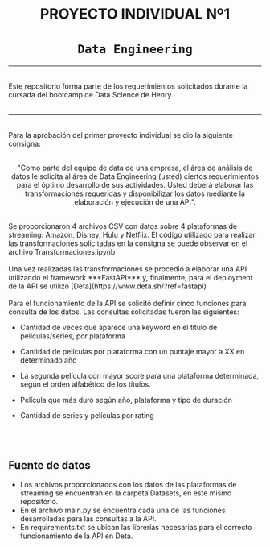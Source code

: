 # <h1 align=center> **PROYECTO INDIVIDUAL Nº1** </h1>

# <h1 align=center>**`Data Engineering`**</h1>

<hr>  
<br/>
Este repositorio forma parte de los requerimientos solicitados durante la cursada del bootcamp de Data Science de Henry.
<br/>
<br/>
<hr>
<br/>
Para la aprobación del primer proyecto individual se dio la siguiente consigna:

<br/>

<p align="center">
<br/>
        "Como parte del equipo de data de una empresa, el área de análisis de datos le solicita al área de Data Engineering (usted) ciertos requerimientos para el óptimo desarrollo de sus actividades. Usted deberá elaborar las transformaciones requeridas y disponibilizar los datos mediante la elaboración y ejecución de una API".
</p>
<br/>
Se proporcionaron 4 archivos CSV con datos sobre 4 plataformas de streaming: Amazon, Disney, Hulu y Netflix. El código utilizado para realizar las transformaciones solicitadas en la consigna se puede observar en el archivo Transformaciones.ipynb
<br/>
<br/>
Una vez realizadas las transformaciones se procedió a elaborar una API utilizando el framework ***FastAPI*** y, finalmente, para el deployment de la API se utilizó [Deta](https://www.deta.sh/?ref=fastapi) 
<br/>
<br/>
Para el funcionamiento de la API se solicitó definir cinco funciones para consulta de los datos. Las consultas solicitadas fueron las siguientes:


+ Cantidad de veces que aparece una keyword en el título de peliculas/series, por plataforma

+ Cantidad de películas por plataforma con un puntaje mayor a XX en determinado año

+ La segunda película con mayor score para una plataforma determinada, según el orden alfabético de los títulos.

+ Película que más duró según año, plataforma y tipo de duración

+ Cantidad de series y películas por rating

<br/>

<br/>

## **Fuente de datos**

+ Los archivos proporcionados con los datos de las plataformas de streaming se encuentran en la carpeta Datasets, en este mismo repositorio.
+ En el archivo main.py se encuentra cada una de las funciones desarrolladas para las consultas a la API.
+ En requirements.txt se ubican las librerías necesarias para el correcto funcionamiento de la API en Deta.
